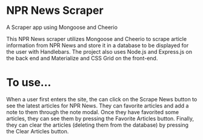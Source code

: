# NPR News Scraper
A Scraper app using Mongoose and Cheerio


This NPR News scraper utilizes Mongoose and Cheerio to scrape article information from NPR News and store it in a database to be displayed for the user with Handlebars. The project also uses Node.js and Express.js on the back end and Materialize and CSS Grid on the front-end. 

To use...
=================

When a user first enters the site, the can click on the Scrape News button to see the latest articles for NPR News. They can favorite articles and add a note to them through the note modal. Once they have favorited some articles, they can see them by pressing the Favorite Articles button. Finally, they can clear the articles (deleting them from the database) by pressing the Clear Articles button. 